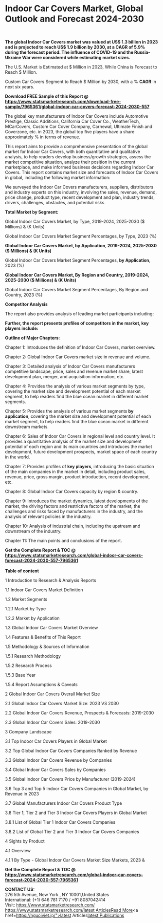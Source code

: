 <h1>Indoor Car Covers Market, Global Outlook and Forecast 2024-2030</h1><br/><p><strong>The global Indoor Car Covers market was valued at US$ 1.3 billion in 2023 and is projected to reach US$ 1.9 billion by 2030, at a <strong>CAGR</strong> of 5.9% during the forecast period. The influence of COVID-19 and the Russia-Ukraine War were considered while estimating market sizes.</strong></p><p>The U.S. Market is Estimated at $ Million in 2023, While China is Forecast to Reach $ Million.</p><p>Custom Car Covers Segment to Reach $ Million by 2030, with a % <strong>CAGR</strong> in next six years.</p><p><strong>Download FREE Sample of this Report @ <a href="https://www.statsmarketresearch.com/download-free-sample/7965361/global-indoor-car-covers-forecast-2024-2030-557">https://www.statsmarketresearch.com/download-free-sample/7965361/global-indoor-car-covers-forecast-2024-2030-557</a></strong></p><p>The global key manufacturers of Indoor Car Covers include Automotive Prestige, Classic Additions, California Car Cover Co., WeatherTech, MCarCovers, Custom Car Cover Company, Carnewal, Ultimate Finish and Coverzone, etc. in 2023, the global top five players have a share approximately % in terms of revenue.</p><p>This report aims to provide a comprehensive presentation of the global market for Indoor Car Covers, with both quantitative and qualitative analysis, to help readers develop business/growth strategies, assess the market competitive situation, analyze their position in the current marketplace, and make informed business decisions regarding Indoor Car Covers. This report contains market size and forecasts of Indoor Car Covers in global, including the following market information:</p><p>We surveyed the Indoor Car Covers manufacturers, suppliers, distributors and industry experts on this industry, involving the sales, revenue, demand, price change, product type, recent development and plan, industry trends, drivers, challenges, obstacles, and potential risks.</p><p><strong>Total Market by Segment:</strong></p><p>Global Indoor Car Covers Market, by Type, 2019-2024, 2025-2030 ($ Millions) & (K Units)</p><p>Global Indoor Car Covers Market Segment Percentages, by Type, 2023 (%)</p><p><strong>Global Indoor Car Covers Market, <strong>by Application</strong>, 2019-2024, 2025-2030 ($ Millions) & (K Units)</strong></p><p>Global Indoor Car Covers Market Segment Percentages, <strong>by Application</strong>, 2023 (%)</p><p><strong>Global Indoor Car Covers Market, By Region and Country, 2019-2024, 2025-2030 ($ Millions) & (K Units)</strong></p><p>Global Indoor Car Covers Market Segment Percentages, By Region and Country, 2023 (%)</p><p><strong>Competitor Analysis</strong></p><p>The report also provides analysis of leading market participants including:</p><p><strong>Further, the report presents profiles of competitors in the market, <strong>key players</strong> include:</strong></p><p><strong>Outline of Major Chapters:</strong></p><p>Chapter 1: Introduces the definition of Indoor Car Covers, market overview.</p><p>Chapter 2: Global Indoor Car Covers market size in revenue and volume.</p><p>Chapter 3: Detailed analysis of Indoor Car Covers manufacturers competitive landscape, price, sales and revenue market share, latest development plan, merger, and acquisition information, etc.</p><p>Chapter 4: Provides the analysis of various market segments by type, covering the market size and development potential of each market segment, to help readers find the blue ocean market in different market segments.</p><p>Chapter 5: Provides the analysis of various market segments <strong>by application</strong>, covering the market size and development potential of each market segment, to help readers find the blue ocean market in different downstream markets.</p><p>Chapter 6: Sales of Indoor Car Covers in regional level and country level. It provides a quantitative analysis of the market size and development potential of each region and its main countries and introduces the market development, future development prospects, market space of each country in the world.</p><p>Chapter 7: Provides profiles of <strong>key players</strong>, introducing the basic situation of the main companies in the market in detail, including product sales, revenue, price, gross margin, product introduction, recent development, etc.</p><p>Chapter 8: Global Indoor Car Covers capacity by region & country.</p><p>Chapter 9: Introduces the market dynamics, latest developments of the market, the driving factors and restrictive factors of the market, the challenges and risks faced by manufacturers in the industry, and the analysis of relevant policies in the industry.</p><p>Chapter 10: Analysis of industrial chain, including the upstream and downstream of the industry.</p><p>Chapter 11: The main points and conclusions of the report.</p><div><b>Get the Complete Report & TOC @ <a href="https://www.statsmarketresearch.com/global-indoor-car-covers-forecast-2024-2030-557-7965361">https://www.statsmarketresearch.com/global-indoor-car-covers-forecast-2024-2030-557-7965361</a></b></div><br><b>Table of content</b><p>1 Introduction to Research & Analysis Reports<br />
 
  1.1 Indoor Car Covers Market Definition<br />
 
  1.2 Market Segments<br />
 
  1.2.1 Market by Type<br />
 
  1.2.2 Market by Application<br />
 
  1.3 Global Indoor Car Covers Market Overview<br />
 
  1.4 Features & Benefits of This Report<br />
 
  1.5 Methodology & Sources of Information<br />
 
  1.5.1 Research Methodology<br />
 
  1.5.2 Research Process<br />
 
  1.5.3 Base Year<br />
 
  1.5.4 Report Assumptions & Caveats<br />
 
 2 Global Indoor Car Covers Overall Market Size<br />
 
  2.1 Global Indoor Car Covers Market Size: 2023 VS 2030<br />
 
  2.2 Global Indoor Car Covers Revenue, Prospects & Forecasts: 2019-2030<br />
 
  2.3 Global Indoor Car Covers Sales: 2019-2030<br />
 
 3 Company Landscape<br />
 
  3.1 Top Indoor Car Covers Players in Global Market<br />
 
  3.2 Top Global Indoor Car Covers Companies Ranked by Revenue<br />
 
  3.3 Global Indoor Car Covers Revenue by Companies<br />
 
  3.4 Global Indoor Car Covers Sales by Companies<br />
 
  3.5 Global Indoor Car Covers Price by Manufacturer (2019-2024)<br />
 
  3.6 Top 3 and Top 5 Indoor Car Covers Companies in Global Market, by Revenue in 2023<br />
 
  3.7 Global Manufacturers Indoor Car Covers Product Type<br />
 
  3.8 Tier 1, Tier 2 and Tier 3 Indoor Car Covers Players in Global Market<br />
 
  3.8.1 List of Global Tier 1 Indoor Car Covers Companies<br />
 
  3.8.2 List of Global Tier 2 and Tier 3 Indoor Car Covers Companies<br />
 
 4 Sights by Product<br />
 
  4.1 Overview<br />
 
  4.1.1 By Type - Global Indoor Car Covers Market Size Markets, 2023 &<br><div><b>Get the Complete Report & TOC @ <a href="https://www.statsmarketresearch.com/global-indoor-car-covers-forecast-2024-2030-557-7965361">https://www.statsmarketresearch.com/global-indoor-car-covers-forecast-2024-2030-557-7965361</a></b></div></p> <b>CONTACT US:</b><br>276 5th Avenue, New York , NY 10001,United States<br>International: (+1) 646 781 7170 / +91 8087042414<br>Visit: <a href="https://www.statsmarketresearch.com/">https://www.statsmarketresearch.com/</a><br><a href="https://gyeongbokgung.com">https://www.statsmarketresearch.com/</a><a href="https://hallyeomaritime.com">latest Articles</a><a href="https://jingwansa.com">Read More</a><a href=https://nguoiviet.jp/">latest Articles</a><a href="https://www.intelmarketresearch.com/">latest Publications</a>